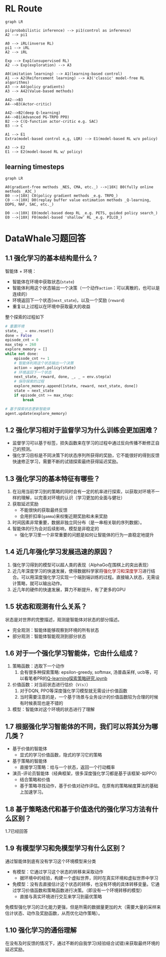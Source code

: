 # RL Route

```mermaid
graph LR

pi(probabilistic inference) --> pi1(control as inference)
A2 --> pi1

A0 --> iRL(inverse RL)
pi1 --> iRL
A2 --> iRL

Exp --> Exp1(unsupervised RL)
A2 --> Exp(exploration) --> A3

A0(imitation learning) --> A1(learning-based control)
A1 --> A2(Reiforcement learning) --> A3('classic' model-free RL algorithms)
A3 --> A4(policy gradients)
A3 --> A42(Value-based methods)

A42-->B3
A4-->B3(Actor-critic)

A42-->B2(deep Q-learning)
A4-->B1(Advanced PG-TRPO PPO)
B2 --> C(Q-function actor-critic e.g. SAC)
B3 --> C

A1 --> E1
Extra(model-based control e,g, LQR) --> E1(model-based RL w/o policy)

A3 --> E2
E1 --> E2(model-based RL w/ policy)
```

## learning timesteps 

```mermaid
graph LR

A0(gradient-free methods _NES, CMA, etc._) -->|10X| B0(fully online methods _A3C_)
B0 -->|10X| C0(policy gradient methods _e.g. TRPO_)
C0 -->|10X| D0(replay buffer value estimation methods _Q-learning, DDPG, NAF, SAC, etc._)

D0 -->|10X| E0(model-based deep RL _e.g. PETS, guided policy search_)
E0 -->|10X| F0(model-based 'shallow' RL _e.g. PILCO_)
```


# DataWhale习题回答

## 1.1 强化学习的基本结构是什么？

智能体 + 环境：

- 智能体在环境中获取状态(`state`)
- 智能体利用这个状态输出一个决策（一个动作`action`：可以离散的，也可以是连续的）
- 环境返回下一个状态(`next_state`)，以及一个奖励 (`reward`)
- 重复以上过程以在环境中获取最大的收益

整个探索的过程如下

```python
# 重置环境
state, _ = env.reset()
done = False
episode_cnt = 0
max_step = 260
explore_memory = []
while not done:
    episode_cnt += 1
    # 智能体利用这个状态输出一个决策
    action = agent.policy(state)
    # 环境返回下一个状态
    next_state, reward, done, _, _ = env.step(a)
    # 保存探索的过程
    explore_memory.append([state, reward, next_state, done])
    state = next_state
    if episode_cnt >= max_step:
        break

# 基于探索状态更新智能体
agent.update(explore_memory)
```

## 1.2 强化学习相对于监督学习为什么训练会更加困难？

- 监督学习可以基于标签，损失函数来在学习的过程中通过反向传播不断修正自己的预测。  
- 强化学习目标是不同决策下的状态序列所获得的奖励，它不能很好的得到反馈快速修正学习，需要不断的试错探索最终获得延迟奖励。

## 1.3 强化学习的基本特征有哪些？

1. 在沿用当前学习到的策略的同时会有一定的机率进行探索，以获取对环境不一样的理解，以完善对环境的认识（学习更加的全面与健壮）
2. 获取延迟奖励
   - 不能很快的获取最终反馈
   - 会用折扣率(`gamma`)来权衡近期奖励和未来奖励  
3. 时间因素非常重要，数据非独立同分布（是一串相关联的序列数据）。
4. 智能体的行为会对后续影响，模型是非稳定的
   - 强化学习里一个非常重要的问题是如何让智能体的行为一直稳定地提升

## 1.4 近几年强化学习发展迅速的原因？

1. 强化学习得到的模型可以超人类的表现（AlphaGo在围棋上的突出表现）
2. 近几年深度学习的快速发展，使得数据科学家将<font color=darkred>强化学习和深度学习</font>进行结合。可以用深度强化学习实现一个端到端训练的过程。直接输入状态，无需设计策略，就可以输出动作。
3. 近几年的硬件的快速发展，算力不断提升，有了更多的GPU

## 1.5 状态和观测有什么关系？

状态是对世界的完整描述，观测是智能体对状态的部分描述。

- 完全观测：智能体能够观察到环境的所有状态
- 部分观测：智能体智能观测到部分状态

## 1.6 对于一个强化学习智能体，它由什么组成？

1. 策略函数：选取下一个动作
   1. 会有很多种探索策略: epsilon-greedy, softmax, 汤普森采样, ucb等，可以看笔者PR的[Q-learning探索策略研究.ipynb](https://github.com/johnjim0816/rl-tutorials/blob/master/notebooks/Q-learning/Q-learning%E6%8E%A2%E7%B4%A2%E7%AD%96%E7%95%A5%E7%A0%94%E7%A9%B6.ipynb)
2. 价值函数：对当前状态进行估价（`V(s)`）
   1. 对于DQN, PPO等深度强化学习模型就无需设计价值函数
   2. 当时需要注意的是，一个基于场景与业务设计的价值函数较为合理的时候有时候表现也是不错的
3. 模型：智能体对这个环境的状态进行了理解

## 1.7 根据强化学习智能体的不同，我们可以将其分为哪几类？

- 基于价值的智能体
  - 显式的学习价值函数，隐式的学习它的策略
- 基于策略的智能体
  - 直接学习策略：给与一个状态，返回一个行动概率
- 演员-评论员智能体（经典框架，很多深度强化学习都是基于该框架-如PPO）
  - 结合策略和价值
  - 基于策略寻找动作，基于价值对动作评估。在原有的策略梯度算法的基础上加速学习。

## 1.8 基于策略迭代和基于价值迭代的强化学习方法有什么区别？

1.7已经回答

## 1.9 有模型学习和免模型学习有什么区别？

通过智能体到底有没有学习这个环境模型来分类

- 有模型：它通过学习这个状态的转移来采取动作
  - 据环境中的经验，构建一个虚拟世界，同时在真实环境和虚拟世界中学习
- 免模型：没有去直接估计这个状态的转移，也没有环境的具体转移变量。它通过学习价值函数和策略函数进行决策。（即没有一个环境转移的模型）
  - 直接与真实环境进行交互来学习到最优策略

免模型强化学习的泛化能力更强，但是所需的数据量更加的大（需要大量的采样来估计状态、动作及奖励函数，从而优化动作策略）。

## 1.10 强化学习的通俗理解

在没有及时反馈的情况下，通过不断的自我学习(经验结合试错)来获取最终环境的延迟奖励。

